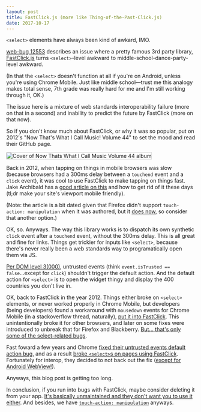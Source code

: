 ```yaml
---
layout: post
title: FastClick.js (more like Thing-of-the-Past-Click.js)
date: 2017-10-17
---
```


`<select>` elements have always been kind of awkard, IMO.

[web-bug 12553][bug] describes an issue where a pretty famous 3rd party library, [FastClick.js][fc] turns `<select>`-level awkward to middle-school-dance-party-level awkward.

(In that the `<select>` doesn't function at all if you're on Android, unless you're using Chrome Mobile. Just like middle school&mdash;trust me this analogy makes total sense, 7th grade was really hard for me and I'm still working through it, OK.)

The issue here is a mixture of web standards interoperability failure (more on that in a second) and inability to predict the future by FastClick (more on that now).

So if you don't know much about FastClick, or why it was so popular, put on 2012's "Now That's What I Call Music! Volume 44" to set the mood and read their GitHub page.

<img src="https://miketaylr.com/posts/assets/music.png" style="border: 1px solid #ccc;" alt="Cover of Now Thats What I Call Music Volume 44 album">

Back in 2012, when tapping on things in mobile browsers was slow (because browsers had a 300ms delay between a `touchend` event and a `click` event), it was cool to use FastClick to make tapping on things fast. Jake Archibald has a [good article on this][and] and how to get rid of it these days (tl;dr make your site's viewport mobile friendly).

(Note: the article is a bit dated given that Firefox didn't support `touch-action: manipulation` when it was authored, but it [does now][mdn], so consider that another option.)

OK, so. Anyways. The way this library works is to dispatch its own synthetic `click` event after a `touchend` event, without the 300ms delay. This is all great and fine for links. Things get trickier for inputs like `<select>`, because there's never really been a web standards way to programatically open them via JS.

[Per DOM level 3(000)][dom], untrusted events (think `event.isTrusted == false`...except for `click`) shouldn't trigger the default action. And the default action for `<select>` is to open the widget thingy and display the 400 countries you don't live in.

OK, back to FastClick in the year 2012. Things either broke on `<select>` elements, or never worked properly in Chrome Mobile, but developers (being developers) found a workaround with `mousedown` events for Chrome Mobile (in a stackoverflow thread, naturally), [put it into FastClick][pr]. This unintentionally broke it for other browsers, and later on some fixes were introduced to unbreak that for Firefox and Blackberry. [But... that's only some of the select-related bugs][bugs].

Fast foward a few years and Chrome [fixed their untrusted events default action bug][fix], and as a result [broke `<select>`s on pages using FastClick][bustage]. Fortunately for interop, they decided to not back out the fix ([except for Android WebView!][wv]).

Anyways, this blog post is getting too long.

In conclusion, if you run into bugs with FastClick, maybe consider deleting it from your app. [It's basically unmaintained and they don't want you to use it either][readme]. And besides, we have [`touch-action: manipulation`][tam] anyways.



[bug]: https://webcompat.com/issues/12553
[fc]: https://labs.ft.com/fastclick/
[update]: https://github.com/ftlabs/fastclick/commit/4e409926198147f24a49c293923d2a2a047c3774
[and]: https://developers.google.com/web/updates/2013/12/300ms-tap-delay-gone-away
[mdn]: https://developer.mozilla.org/en-US/docs/Web/CSS/touch-action#Browser_compatibility
[dom]: https://www.w3.org/TR/DOM-Level-3-Events/#trusted-events
[fix]: https://bugs.chromium.org/p/chromium/issues/detail?id=520519
[bustage]: https://bugs.chromium.org/p/chromium/issues/detail?id=642698
[wv]: https://cs.chromium.org/chromium/src/third_party/WebKit/Source/core/dom/events/EventDispatcher.cpp?q=wideViewportQuirkEnabled&sq=package:chromium&dr=C&l=303
[pr]: https://github.com/ftlabs/fastclick/pull/163/files
[bugs]: https://github.com/ftlabs/fastclick/search?q=select&type=Issues&utf8=%E2%9C%93
[readme]: https://github.com/ftlabs/fastclick/commit/d4107a4e8aa1698bb5f234b4e685d7f717c4e818
[tam]: https://developer.mozilla.org/en-US/docs/Web/CSS/touch-action#manipulation
